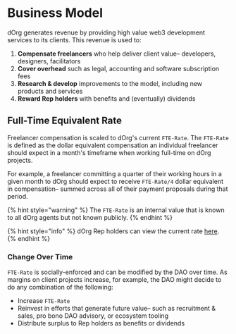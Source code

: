 # Business Model

dOrg generates revenue by providing high value web3 development services to its clients. This revenue is used to:

1. **Compensate freelancers** who help deliver client value– developers, designers, facilitators
2. **Cover overhead** such as legal, accounting and software subscription fees
3. **Research & develop** improvements to the model, including new products and services
4. **Reward Rep holders** with benefits and \(eventually\) dividends

## Full-Time Equivalent Rate

Freelancer compensation is scaled to dOrg's current `FTE-Rate`. The `FTE-Rate` is defined as the dollar equivalent compensation an individual freelancer should expect in a month's timeframe when working full-time on dOrg projects. 

For example, a freelancer committing a quarter of their working hours in a given month to dOrg should expect to receive `FTE-Rate/4` dollar equivalent in compensation– summed across all of their payment proposals during that period.

{% hint style="warning" %}
The `FTE-Rate` is an internal value that is known to all dOrg agents but not known publicly.
{% endhint %}

{% hint style="info" %}
dOrg Rep holders can view the current rate [here](https://github.com/dOrgTech/operations/blob/master/info/budget.md).
{% endhint %}

### Change Over Time

`FTE-Rate` is socially-enforced and can be modified by the DAO over time. As margins on client projects increase, for example, the DAO might decide to do any combination of the following:

* Increase `FTE-Rate`
* Reinvest in efforts that generate future value– such as recruitment & sales, pro bono DAO advisory, or ecosystem tooling
* Distribute surplus to Rep holders as benefits or dividends


